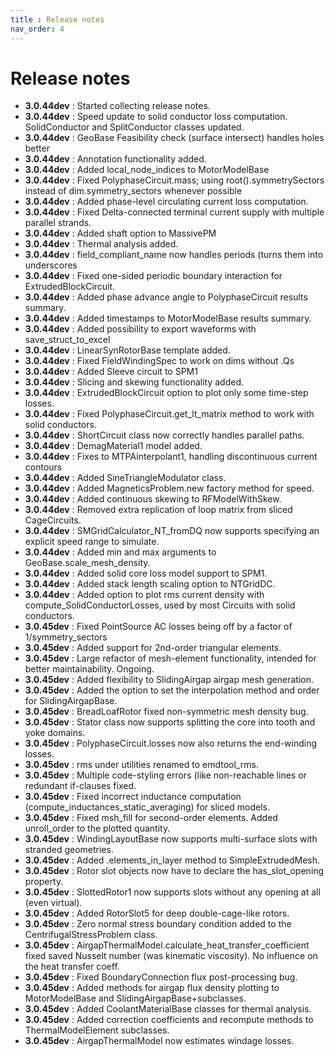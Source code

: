 ```yaml
---
title : Release notes
nav_order: 4
---
```

# Release notes
* **3.0.44dev** :  Started collecting release notes.
* **3.0.44dev** :  Speed update to solid conductor loss computation. SolidConductor and SplitConductor classes updated.
* **3.0.44dev** :  GeoBase Feasibility check (surface intersect) handles holes better
* **3.0.44dev** :  Annotation functionality added.
* **3.0.44dev** :  Added local_node_indices to MotorModelBase
* **3.0.44dev** :  Fixed PolyphaseCircuit.mass; using root().symmetrySectors instead of dim.symmetry_sectors whenever possible
* **3.0.44dev** :  Added phase-level circulating current loss computation.
* **3.0.44dev** :  Fixed Delta-connected terminal current supply with multiple parallel strands.
* **3.0.44dev** :  Added shaft option to MassivePM
* **3.0.44dev** :  Thermal analysis added.
* **3.0.44dev** :  field_compliant_name now handles periods (turns them into underscores
* **3.0.44dev** :  Fixed one-sided periodic boundary interaction for ExtrudedBlockCircuit.
* **3.0.44dev** :  Added phase advance angle to PolyphaseCircuit results summary.
* **3.0.44dev** :  Added timestamps to MotorModelBase results summary.
* **3.0.44dev** :  Added possibility to export waveforms with save_struct_to_excel
* **3.0.44dev** :  LinearSynRotorBase template added.
* **3.0.44dev** :  Fixed FieldWindingSpec to work on dims without .Qs
* **3.0.44dev** :  Added Sleeve circuit to SPM1
* **3.0.44dev** :  Slicing and skewing functionality added.
* **3.0.44dev** :  ExtrudedBlockCircuit option to plot only some time-step losses.
* **3.0.44dev** :  Fixed PolyphaseCircuit.get_lt_matrix method to work with solid conductors.
* **3.0.44dev** :  ShortCircuit class now correctly handles parallel paths.
* **3.0.44dev** :  DemagMaterial1 model added.
* **3.0.44dev** :  Fixes to MTPAinterpolant1, handling discontinuous current contours
* **3.0.44dev** :  Added SineTriangleModulator class.
* **3.0.44dev** :  Added MagneticsProblem.new factory method for speed.
* **3.0.44dev** :  Added continuous skewing to RFModelWithSkew.
* **3.0.44dev** :  Removed extra replication of loop matrix from sliced CageCircuits.
* **3.0.44dev** :  SMGridCalculator_NT_fromDQ now supports specifying an explicit speed range to simulate.
* **3.0.44dev** :  Added min and max arguments to GeoBase.scale_mesh_density.
* **3.0.44dev** :  Added solid core loss model support to SPM1.
* **3.0.44dev** :  Added stack length scaling option to NTGridDC.
* **3.0.44dev** :  Added option to plot rms current density with compute_SolidConductorLosses, used by most Circuits with solid conductors.
* **3.0.45dev** :  Fixed PointSource AC losses being off by a factor of 1/symmetry_sectors
* **3.0.45dev** :  Added support for 2nd-order triangular elements.
* **3.0.45dev** :  Large refactor of mesh-element functionality, intended for better maintainability. Ongoing.
* **3.0.45dev** :  Added flexibility to SlidingAirgap airgap mesh generation.
* **3.0.45dev** :  Added the option to set the interpolation method and order for SlidingAirgapBase.
* **3.0.45dev** :  BreadLoafRotor fixed non-symmetric mesh density bug.
* **3.0.45dev** :  Stator class now supports splitting the core into tooth and yoke domains.
* **3.0.45dev** :  PolyphaseCircuit.losses now also returns the end-winding losses.
* **3.0.45dev** :  rms under utilities renamed to emdtool_rms.
* **3.0.45dev** :  Multiple code-styling errors (like non-reachable lines or redundant if-clauses fixed.
* **3.0.45dev** :  Fixed incorrect inductance computation (compute_inductances_static_averaging) for sliced models.
* **3.0.45dev** :  Fixed msh_fill for second-order elements. Added unroll_order to the plotted quantity.
* **3.0.45dev** :  WindingLayoutBase now supports multi-surface slots with stranded geometries.
* **3.0.45dev** :  Added .elements_in_layer method to SimpleExtrudedMesh.
* **3.0.45dev** :  Rotor slot objects now have to declare the has_slot_opening property.
* **3.0.45dev** :  SlottedRotor1 now supports slots without any opening at all (even virtual).
* **3.0.45dev** :  Added RotorSlot5 for deep double-cage-like rotors.
* **3.0.45dev** :  Zero normal stress boundary condition added to the CentrifugalStressProblem class.
* **3.0.45dev** :  AirgapThermalModel.calculate_heat_transfer_coefficient fixed saved Nusselt number (was kinematic viscosity). No influence on the heat transfer coeff.
* **3.0.45dev** :  Fixed BoundaryConnection flux post-processing bug.
* **3.0.45dev** :  Added methods for airgap flux density plotting to MotorModelBase and SlidingAirgapBase+subclasses.
* **3.0.45dev** :  Added CoolantMaterialBase classes for thermal analysis.
* **3.0.45dev** :  Added correction coefficients and recompute methods to ThermalModelElement subclasses.
* **3.0.45dev** :  AirgapThermalModel now estimates windage losses.
